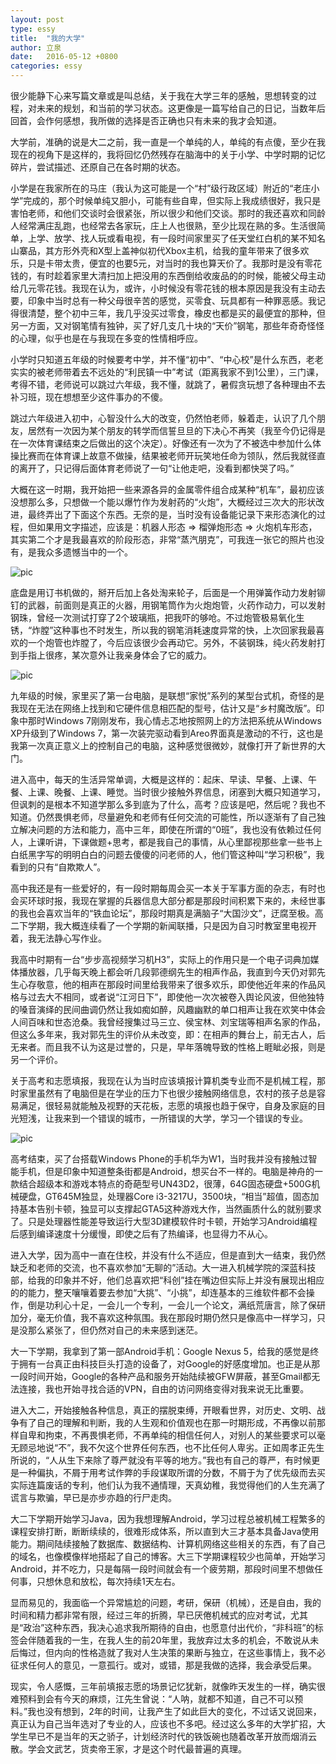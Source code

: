 ```yaml
---
layout: post
type: essy
title:  "我的大学"
author: 立泉
date:   2016-05-12 +0800
categories: essy
---
```


很少能静下心来写篇文章或是叫总结，关于我在大学三年的感触，思想转变的过程，对未来的规划，和当前的学习状态。这更像是一篇写给自己的日记，当数年后回首，会作何感想，我所做的选择是否正确也只有未来的我才会知道。

大学前，准确的说是大二之前，我一直是一个单纯的人，单纯的有点傻，至少在我现在的视角下是这样的，我将回忆仍然残存在脑海中的关于小学、中学时期的记忆碎片，尝试描述、还原自己在各时期的状态。

小学是在我家所在的马庄（我认为这可能是一个“村”级行政区域）附近的“老庄小学”完成的，那个时候单纯又胆小，可能有些自卑，但实际上我成绩很好，我只是害怕老师，和他们交谈时会很紧张，所以很少和他们交谈。那时的我还喜欢和同龄人经常满庄乱跑，也经常去各家玩，庄上人也很熟，至少比现在熟的多。生活很简单，上学、放学、找人玩或看电视，有一段时间家里买了任天堂红白机的某不知名山寨品，其方形外壳和X型上盖神似初代Xbox主机，给我的童年带来了很多欢乐，只是卡带太贵，便宜的也要5元，对当时的我也算天价了。我那时是没有零花钱的，有时趁着家里大清扫加上把没用的东西倒给收废品的的时候，能被父母主动给几元零花钱。我现在认为，或许，小时候没有零花钱的根本原因是我没有主动去要，印象中当时总有一种父母很辛苦的感觉，买零食、玩具都有一种罪恶感。我记得很清楚，整个初中三年，我几乎没买过零食，橡皮也都是买的最便宜的那种，但另一方面，又对钢笔情有独钟，买了好几支几十块的“天价”钢笔，那些年奇奇怪怪的心理，似乎也是在与我现在多变的性情相呼应。

小学时只知道五年级的时候要考中学，并不懂“初中”、“中心校”是什么东西，老老实实的被老师带着去不远处的“利民镇一中”考试（距离我家不到1公里），三门课，考得不错，老师说可以跳过六年级，我不懂，就跳了，暑假贪玩想了各种理由不去补习班，现在想想至少这件事办的不傻。

跳过六年级进入初中，心智没什么大的改变，仍然怕老师，躲着走，认识了几个朋友，居然有一次因为某个朋友的转学而信誓旦旦的下决心不再笑（我至今仍记得是在一次体育课结束之后做出的这个决定）。好像还有一次为了不被选中参加什么体操比赛而在体育课上故意不做操，结果被老师开玩笑地任命为领队，然后我就径直的离开了，只记得后面体育老师说了一句“让他走吧，没看到都快哭了吗。”

大概在这一时期，我开始把一些来源各异的金属零件组合成某种“机车”，最初应该没想那么多，只想做一个能以爆竹作为发射药的“火炮”，大概经过三次大的形状改进，最终弄出了下面这个东西。无奈的是，当时没有设备能记录下来形态演化的过程，但如果用文字描述，应该是：机器人形态 => 榴弹炮形态 => 火炮机车形态，其实第二个才是我最喜欢的阶段形态，非常“蒸汽朋克”，可我连一张它的照片也没有，是我众多遗憾当中的一个。

<img class="materialboxed responsive-img" src="https://apqx.oss-cn-hangzhou.aliyuncs.com/blog/pic/che.jpg" alt="pic">

底盘是用订书机做的，掰开后加上各处淘来轮子，后面是一个用弹簧作动力发射铆钉的武器，前面则是真正的火器，用钢笔筒作为火炮炮管，火药作动力，可以发射钢珠，曾经一次测试打穿了2个玻璃瓶，把我吓的够呛。不过炮管极易氧化生锈，“炸膛”这种事也不时发生，所以我的钢笔消耗速度异常的快，上次回家我最喜欢的一个炮管也炸膛了，今后应该很少会再动它。另外，不装钢珠，纯火药发射打到手指上很疼，某次意外让我亲身体会了它的威力。

<img class="materialboxed responsive-img" src="https://apqx.oss-cn-hangzhou.aliyuncs.com/blog/pic/gun.jpg" alt="pic">

九年级的时候，家里买了第一台电脑，是联想“家悦”系列的某型台式机，奇怪的是我现在无法在网络上找到和它硬件信息相匹配的型号，估计又是“乡村魔改版”。印象中那时Windows 7刚刚发布，我心情忐忑地按照网上的方法把系统从Windows XP升级到了Windows 7，第一次装完驱动看到Areo界面真是激动的不行，这也是我第一次真正意义上的控制自己的电脑，这种感觉很微妙，就像打开了新世界的大门。

进入高中，每天的生活异常单调，大概是这样的：起床、早读、早餐、上课、午餐、上课、晚餐、上课、睡觉。当时很少接触外界信息，闭塞到大概只知道学习，但讽刺的是根本不知道学那么多到底为了什么，高考？应该是吧，然后呢？我也不知道。仍然畏惧老师，尽量避免和老师有任何交流的可能性，所以逐渐有了自己独立解决问题的方法和能力，高中三年，即使在所谓的“0班”，我也没有依赖过任何人，上课听讲，下课做题+思考，都是我自己的事情，从心里鄙视那些拿一些书上白纸黑字写的明明白白的问题去傻傻的问老师的人，他们管这种叫“学习积极”，我看到的只有“自欺欺人”。

高中我还是有一些爱好的，有一段时期每周会买一本关于军事方面的杂志，有时也会买环球时报，我现在掌握的兵器信息大部分都是那段时间积累下来的，未经世事的我也会喜欢当年的“铁血论坛”，那段时期真是满脑子“大国沙文”，迂腐至极。高二下学期，我大概连续看了一个学期的新闻联播，只是因为自习时教室里电视开着，我无法静心写作业。

我高中时期有一台“步步高视频学习机H3”，实际上的作用只是一个电子词典加媒体播放器，几乎每天晚上都会听几段郭德纲先生的相声作品，我直到今天仍对郭先生心存敬意，他的相声在那段时间里给我带来了很多欢乐，即使他近年来的作品风格与过去大不相同，或者说“江河日下”，即使他一次次被卷入舆论风波，但他独特的嗓音演绎的民间曲调仍然让我如痴如醉，风趣幽默的单口相声让我在欢笑中体会人间百味和世态沧桑。我曾经搜集过马三立、侯宝林、刘宝瑞等相声名家的作品，但这么多年来，我对郭先生的评价从未改变，即：在相声的舞台上，前无古人，后无来者。而且我不认为这是过誉的，只是，早年落魄导致的性格上睚眦必报，则是另一个评价。

关于高考和志愿填报，我现在认为当时应该填报计算机类专业而不是机械工程，那时家里虽然有了电脑但是在学业的压力下也很少接触网络信息，农村的孩子总是容易满足，很轻易就能触及视野的天花板，志愿的填报也趋于保守，自身及家庭的目光短浅，让我来到一个错误的城市，一所错误的大学，学习一个错误的专业。

<img class="materialboxed responsive-img" src="https://apqx.oss-cn-hangzhou.aliyuncs.com/blog/pic/huawei_w1.jpg" alt="pic">

高考结束，买了台搭载Windows Phone的手机华为W1，当时我并没有接触过智能手机，但是印象中知道整条街都是Android，想买台不一样的。电脑是神舟的一款结合超级本和游戏本特点的奇葩型号UN43D2，很薄，64G固态硬盘+500G机械硬盘，GT645M独显，处理器Core i3-3217U，3500块，“相当”超值，固态加持基本告别卡顿，独显可以支撑起GTA5这种游戏大作，当然画质什么的就别要求了。只是处理器性能差导致运行大型3D建模软件时卡顿，开始学习Android编程后感到编译速度十分缓慢，即使之后有了热编译，也显得力不从心。

进入大学，因为高中一直在住校，并没有什么不适应，但是直到大一结束，我仍然缺乏和老师的交流，也不喜欢参加“无聊的”活动。大一进入机械学院的深蓝科技部，给我的印象并不好，他们总喜欢把“科创”挂在嘴边但实际上并没有展现出相应的的能力，整天嚷嚷着要去参加“大挑”、“小挑”，却连基本的三维软件都不会操作，倒是功利心十足，一会儿一个专利，一会儿一个论文，满纸荒唐言，除了保研加分，毫无价值，我不喜欢这种氛围。我在那段时期仍然只是像高中一样学习，只是没那么紧张了，但仍然对自己的未来感到迷茫。

大一下学期，我拿到了第一部Android手机：Google Nexus 5，给我的感觉是终于拥有一台真正由科技巨头打造的设备了，对Google的好感度增加。也正是从那一段时间开始，Google的各种产品和服务开始陆续被GFW屏蔽，甚至Gmail都无法连接，我也开始寻找合适的VPN，自由的访问网络变得对我来说无比重要。

进入大二，开始接触各种信息，真正的摆脱束缚，开眼看世界，对历史、文明、战争有了自己的理解和判断，我的人生观和价值观也在那一时期形成，不再像以前那样自卑和拘束，不再畏惧老师，不再单纯的相信任何人，对别人的某些要求可以毫无顾忌地说“不”，我不欠这个世界任何东西，也不比任何人卑劣。正如周孝正先生所说的，“人从生下来除了尊严就没有平等的地方。”我也有自己的尊严，有时候更是一种偏执，不屑于用考试作弊的手段谋取所谓的分数，不屑于为了优先级而去买实际连篇废话的专利，他们认为我不通情理，天真幼稚，我觉得他们的人生充满了谎言与欺骗，早已是亦步亦趋的行尸走肉。

大二下学期开始学习Java，因为我想理解Android，学习过程总被机械工程繁多的课程安排打断，断断续续的，很难形成体系，所以直到大三才基本具备Java使用能力。期间陆续接触了数据库、数据结构、计算机网络这些相关的东西，有了自己的域名，也像模像样地搭起了自己的博客。大三下学期课程较少也简单，开始学习Android，并不吃力，只是每隔一段时间就会有一个疲劳期，那段时间里不想做任何事，只想休息和放松，每次持续1天左右。

显而易见的，我面临一个异常尴尬的问题，考研，保研（机械），还是自由，我的时间和精力都非常有限，经过三年的折腾，早已厌倦机械式的应对考试，尤其是“政治”这种东西，我决心追求我所期待的自由，也愿意付出代价，“非科班”的标签会伴随着我的一生，在我人生的前20年里，我放弃过太多的机会，不敢说从未后悔过，但内向的性格造就了我对人生决策的果断与独立，在这些事情上，我不必征求任何人的意见，一意孤行。或对，或错，那是我做的选择，我会承受后果。

现实，令人感慨，三年前填报志愿的场景记忆犹新，就像昨天发生的一样，确实很难预料到会有今天的麻烦，江先生曾说：“人呐，就都不知道，自己不可以预料。”我也没有想到，2年的时间，让我产生了如此巨大的变化，不过话又说回来，真正认为自己当年选对了专业的人，应该也不多吧。经过这么多年的大学扩招，大学生早已不是当年的天之骄子，计划经济时代的铁饭碗也随着改革开放而烟消云散。学会文武艺，货卖帝王家，才是这个时代最普遍的真理。